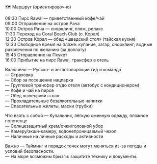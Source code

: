 🗺️ Маршрут (ориентировочно)

08:30 Пирс Rawai — приветственный кофе/чай  
09:00 Отправление на остров Рача  
10:00 Остров Рача — снорклинг, пляж, релакс  
11:30 Переход на Coral Beach Club (о. Корал)  
12:30 Остров Корал — обед «шведский стол» (тайская кухня)  
13:30 Свободное время на пляже: купание, загар, снорклинг; водные развлечения по желанию (за доплату)  
15:45 Отправление на Пхукет  
16:00 Прибытие на пирс Rawai, трансфер в отель

Включено
— Русско- и англоговорящий гид и команда  
— Страховка  
— Сбор за посещение нацпарка  
— Групповой трансфер от/до отеля (автобус с кондиционером)  
— Кофе и чай на пирсе  
— Обед «шведский стол»  
— Прохладительные безалкогольные напитки  
— Спасательные жилеты, маски (трубки)

Что взять с собой
— Купальник, лёгкую сменную одежду, пляжное полотенце  
— Солнцезащитный крем/очки/головной убор  
— Камеру/экшн-камеру, водонепроницаемый чехол  
— Наличные на личные расходы и активности

Важно
— Тайминг и порядок точек могут меняться из-за погоды и условий безопасности.  
— На море возможны брызги: защитите технику и документы.
